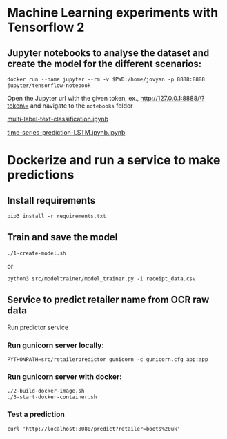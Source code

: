# Machine Learning experiments with Tensorflow 2

## Jupyter notebooks to analyse the dataset and create the model for the different scenarios:

    docker run --name jupyter --rm -v $PWD:/home/jovyan -p 8888:8888 jupyter/tensorflow-notebook

Open the Jupyter url with the given token, ex., http://127.0.0.1:8888/\?token\=<REDACTED> and navigate to the `notebooks` folder
    

[multi-label-text-classification.ipynb](notebook/multi-label-text-classification.ipynb)

[time-series-prediction-LSTM.ipynb.ipynb](notebook/time-series-prediction-LSTM.ipynb)


# Dockerize and run a service to make predictions

## Install requirements

    pip3 install -r requirements.txt 


## Train and save the model

    ./1-create-model.sh
or

    python3 src/modeltrainer/model_trainer.py -i receipt_data.csv 

## Service to predict retailer name from OCR raw data

   Run predictor service

### Run gunicorn server locally:

    PYTHONPATH=src/retailerpredictor gunicorn -c gunicorn.cfg app:app 
    
### Run gunicorn server with docker:

    ./2-build-docker-image.sh
    ./3-start-docker-container.sh

### Test a prediction

    curl 'http://localhost:8080/predict?retailer=boots%20uk'
   
